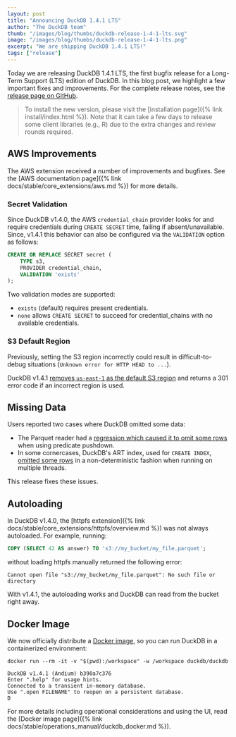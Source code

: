 ```yaml
---
layout: post
title: "Announcing DuckDB 1.4.1 LTS"
author: "The DuckDB team"
thumb: "/images/blog/thumbs/duckdb-release-1-4-1-lts.svg"
image: "/images/blog/thumbs/duckdb-release-1-4-1-lts.png"
excerpt: "We are shipping DuckDB 1.4.1 LTS!"
tags: ["release"]
---
```


Today we are releasing DuckDB 1.4.1 LTS, the first bugfix release for a Long-Term Support (LTS) edition of DuckDB.
In this blog post, we highlight a few important fixes and improvements.
For the complete release notes, see the [release page on GitHub](https://github.com/duckdb/duckdb/releases/tag/v1.4.0).

> To install the new version, please visit the [installation page]({% link install/index.html %}). Note that it can take a few days to release some client libraries (e.g., R) due to the extra changes and review rounds required.

## AWS Improvements

The AWS extension received a number of improvements and bugfixes.
See the [AWS documentation page]({% link docs/stable/core_extensions/aws.md %}) for more details.

### Secret Validation

Since DuckDB v1.4.0, the AWS `credential_chain` provider looks for and require credentials during `CREATE SECRET` time, failing if absent/unavailable. Since, v1.4.1 this behavior can also be configured via the `VALIDATION` option as follows:

```sql
CREATE OR REPLACE SECRET secret (
    TYPE s3,
    PROVIDER credential_chain,
    VALIDATION 'exists'
);
```

Two validation modes are supported:

* `exists` (default) requires present credentials.
* `none` allows `CREATE SECRET` to succeed for credential_chains with no available credentials.

### S3 Default Region

Previously, setting the S3 region incorrectly could result in difficult-to-debug situations (`Unknown error for HTTP HEAD to ...`).

DuckDB v1.4.1 [removes `us-east-1` as the default S3 region](https://github.com/duckdb/duckdb/pull/19087) and returns a 301 error code if an incorrect region is used.

## Missing Data

Users reported two cases where DuckDB omitted some data:

* The Parquet reader had a [regression which caused it to omit some rows](https://github.com/duckdb/duckdb/issues/19131) when using predicate pushdown.
* In some cornercases, DuckDB's ART index, used for `CREATE INDEX`, [omitted some rows](https://github.com/duckdb/duckdb/issues/19190) in a non-deterministic fashion when running on multiple threads.

This release fixes these issues.

## Autoloading

In DuckDB v1.4.0, the [httpfs extension]({% link docs/stable/core_extensions/httpfs/overview.md %}) was not always autoloaded. For example, running:

```sql
COPY (SELECT 42 AS answer) TO 's3://my_bucket/my_file.parquet';
```

without loading httpfs manually returned the following error:

```console
Cannot open file "s3://my_bucket/my_file.parquet": No such file or directory
```

With v1.4.1, the autoloading works and DuckDB can read from the bucket right away.

## Docker Image

We now officially distribute a [Docker image](https://github.com/duckdb/duckdb-docker), so you can run DuckDB in a containerized environment:

```batch
docker run --rm -it -v "$(pwd):/workspace" -w /workspace duckdb/duckdb
```

```text
DuckDB v1.4.1 (Andium) b390a7c376
Enter ".help" for usage hints.
Connected to a transient in-memory database.
Use ".open FILENAME" to reopen on a persistent database.
D
```

For more details including operational considerations and using the UI, read the [Docker image page]({% link docs/stable/operations_manual/duckdb_docker.md %}).
